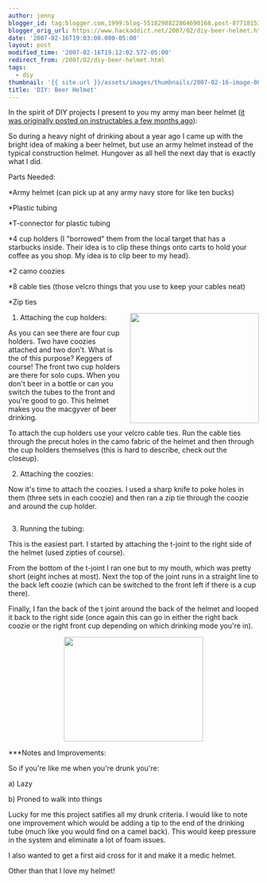 ```yaml
---
author: jenny
blogger_id: tag:blogger.com,1999:blog-5518298822864690168.post-8771815392327732015
blogger_orig_url: https://www.hackaddict.net/2007/02/diy-beer-helmet.html
date: '2007-02-16T19:03:00.000-05:00'
layout: post
modified_time: '2007-02-16T19:12:02.572-05:00'
redirect_from: /2007/02/diy-beer-helmet.html
tags:
  - diy
thumbnail: '{{ site.url }}/assets/images/thumbnails/2007-02-16-image-0000.jpg'
title: 'DIY: Beer Helmet'
---
```


In the spirit of DIY projects I present to you my army man beer helmet (<a href="http://www.instructables.com/id/EG55MYOB5HES9J6Q55?ALLSTEPS">it was originally</a><img alt="" border="0" id="BLOGGER_PHOTO_ID_5032287449320171986" src="{{ site.url }}/assets/images/posts/2007-02-16-image-0000.jpg" style="margin: 0pt 0pt 10px 10px; float: right; "/><a href="http://www.instructables.com/id/EG55MYOB5HES9J6Q55?ALLSTEPS"> posted on instructables a few months ago</a>):



So during a heavy night of drinking about a year ago I came up with the bright idea of making a beer helmet, but use an army helmet instead of the typical construction helmet. Hungover as all hell the next day that is exactly what I did.



Parts Needed:

*Army helmet (can pick up at any army navy store for like ten bucks)

*Plastic tubing

*T-connector for plastic tubing

*4 cup holders (I "borrowed" them from the local target that has a starbucks inside. Their idea is to clip these things onto carts to hold your coffee as you shop. My idea is to clip beer to my head).

*2 camo coozies

*8 cable ties (those velcro things that you use to keep your cables neat)

\*Zip ties



1. Attaching the cup holders:<img alt="" border="0" id="BLOGGER_PHOTO_ID_5032287810097424866" src="{{ site.url }}/assets/images/posts/2007-02-16-image-0001.jpg" style="margin: 0pt 0pt 10px 10px; float: right;  width: 259px; height: 221px;"/>

As you can see there are four cup holders. Two have coozies attached and two don't. What is the of this purpose? Keggers of course! The front two cup holders are there for solo cups. When you don't beer in a bottle or can you switch the tubes to the front and you're good to go. This helmet makes you the macgyver of beer drinking.



To attach the cup holders use your velcro cable ties. Run the cable ties through the precut holes in the camo fabric of the helmet and then through the cup holders themselves (this is hard to describe, check out the closeup).



2. Attaching the coozies:



Now it's time to attach the coozies. I used a sharp knife to poke holes in them (three sets in each coozie) and then ran a zip tie through the coozie and around the cup holder.



<img alt="" border="0" id="BLOGGER_PHOTO_ID_5032288273953892850" src="{{ site.url }}/assets/images/posts/2007-02-16-image-0002.jpg" style="margin: 0px auto 10px; display: block; text-align: center; "/>

3. Running the tubing:



This is the easiest part. I started by attaching the t-joint to the right side of the helmet (used zipties of course).



From the bottom of the t-joint I ran one but to my mouth, which was pretty short (eight inches at most). Next the top of the joint runs in a straight line to the back left coozie (which can be switched to the front left if there is a cup there).



Finally, I fan the back of the t joint around the back of the helmet and looped it back to the right side (once again this can go in either the right back coozie or the right front cup depending on which drinking mode you're in).




<img alt="" border="0" id="BLOGGER_PHOTO_ID_5032288703450622466" src="{{ site.url }}/assets/images/posts/2007-02-16-image-0003.jpg" style="margin: 0px auto 10px; display: block; text-align: center;  width: 280px; height: 210px;"/>


\*\*\*Notes and Improvements:

So if you're like me when you're drunk you're:



a) Lazy

b) Proned to walk into things



Lucky for me this project satifies all my drunk criteria. I would like to note one improvement which would be adding a tip to the end of the drinking tube (much like you would find on a camel back). This would keep pressure in the system and eliminate a lot of foam issues.



I also wanted to get a first aid cross for it and make it a medic helmet.



Other than that I love my helmet!
